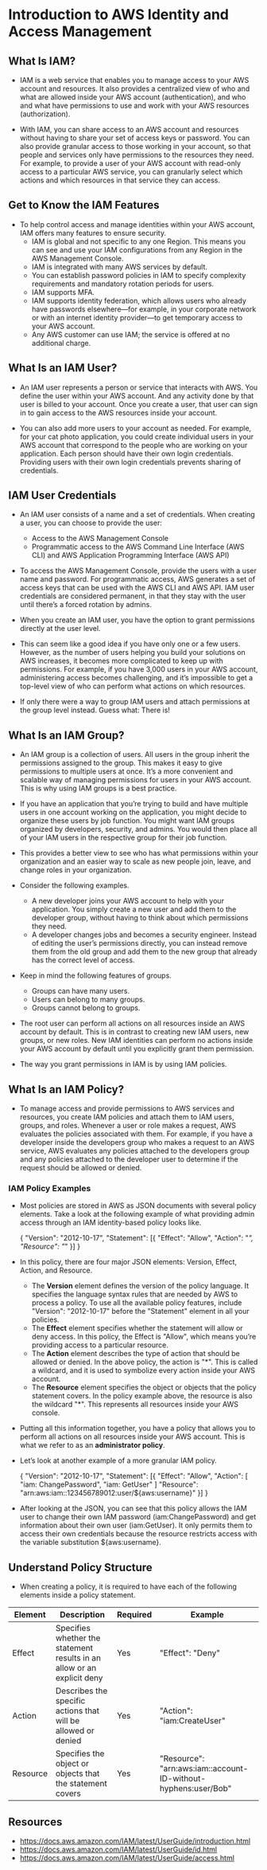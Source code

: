 # Introduction to AWS Identity and Access Management

## What Is IAM?

- IAM is a web service that enables you to manage access to your AWS account and resources. It also provides a centralized view of who and what are allowed inside your AWS account (authentication), and who and what have permissions to use and work with your AWS resources (authorization).
 
- With IAM, you can share access to an AWS account and resources without having to share your set of access keys or password. You can also provide granular access to those working in your account, so that people and services only have permissions to the resources they need. For example, to provide a user of your AWS account with read-only access to a particular AWS service, you can granularly select which actions and which resources in that service they can access.

## Get to Know the IAM Features

- To help control access and manage identities within your AWS account, IAM offers many features to ensure security.
    - IAM is global and not specific to any one Region. This means you can see and use your IAM configurations from any Region in the AWS Management Console.
    - IAM is integrated with many AWS services  by default.
    - You can establish password policies in IAM to specify complexity requirements and mandatory rotation periods for users.
    - IAM supports MFA.
    - IAM supports identity federation, which allows users who already have passwords elsewhere—for example, in your corporate network or with an internet identity provider—to get temporary access to your AWS account.
    - Any AWS customer can use IAM; the service is offered at no additional charge.

## What Is an IAM User?

- An IAM user represents a person or service that interacts with AWS. You define the user within your AWS account. And any activity done by that user is billed to your account. Once you create a user, that user can sign in to gain access to the AWS resources inside your account.
 
- You can also add more users to your account as needed. For example, for your cat photo application, you could create individual users in your AWS account that correspond to the people who are working on your application. Each person should have their own login credentials. Providing users with their own login credentials prevents sharing of credentials.

## IAM User Credentials

- An IAM user consists of a name and a set of credentials. When creating a user, you can choose to provide the user:
    - Access to the AWS Management Console
    - Programmatic access to the AWS Command Line Interface (AWS CLI) and AWS Application Programming Interface (AWS API)

- To access the AWS Management Console, provide the users with a user name and password. For programmatic access, AWS generates a set of access keys that can be used with the AWS CLI and AWS API. IAM user credentials are considered permanent, in that they stay with the user until there’s a forced rotation by admins.
- When you create an IAM user, you have the option to grant permissions directly at the user level.
- This can seem like a good idea if you have only one or a few users. However, as the number of users helping you build your solutions on AWS increases, it becomes more complicated to keep up with permissions. For example, if you have 3,000 users in your AWS account, administering access becomes challenging, and it’s impossible to get a top-level view of who can perform what actions on which resources.
- If only there were a way to group IAM users and attach permissions at the group level instead. Guess what: There is!

## What Is an IAM Group?

- An IAM group is a collection of users. All users in the group inherit the permissions assigned to the group. This makes it easy to give permissions to multiple users at once. It’s a more convenient and scalable way of managing permissions for users in your AWS account. This is why using IAM groups is a best practice.
- If you have an application that you’re trying to build and have multiple users in one account working on the application, you might decide to organize these users by job function. You might want IAM groups organized by developers, security, and admins. You would then place all of your IAM users in the respective group for their job function.
- This provides a better view to see who has what permissions within your organization and an easier way to scale as new people join, leave, and change roles in your organization.
- Consider the following examples.
    - A new developer joins your AWS account to help with your application. You simply create a new user and add them to the developer group, without having to think about which permissions they need.
    - A developer changes jobs and becomes a security engineer. Instead of editing the user’s permissions directly, you can instead remove them from the old group and add them to the new group that already has the correct level of access.

- Keep in mind the following features of groups.
    - Groups can have many users.
    - Users can belong to many groups.
    - Groups cannot belong to groups.

- The root user can perform all actions on all resources inside an AWS account by default. This is in contrast to creating new IAM users, new groups, or new roles. New IAM identities can perform no actions inside your AWS account by default until you explicitly grant them permission.

- The way you grant permissions in IAM is by using IAM policies.

## What Is an IAM Policy?

- To manage access and provide permissions to AWS services and resources, you create IAM policies and attach them to IAM users, groups, and roles. Whenever a user or role makes a request, AWS evaluates the policies associated with them. For example, if you have a developer inside the developers group who makes a request to an AWS service, AWS evaluates any policies attached to the developers group and any policies attached to the developer user to determine if the request should be allowed or denied.

### IAM Policy Examples

- Most policies are stored in AWS as JSON documents with several policy elements. Take a look at the following example of what providing admin access through an IAM identity-based policy looks like.

    {
    "Version": "2012-10-17",
        "Statement": [{
            "Effect": "Allow",
            "Action": "*",
            "Resource": "*"
        }]
    }

- In this policy, there are four major JSON elements: Version, Effect, Action, and Resource.
    - The **Version** element defines the version of the policy language. It specifies the language syntax rules that are needed by AWS to process a policy. To use all the available policy features, include "Version": "2012-10-17" before the "Statement" element in all your policies.
    - The **Effect** element specifies whether the statement will allow or deny access. In this policy, the Effect is "Allow", which means you’re providing access to a particular resource.
    - The **Action** element describes the type of action that should be allowed or denied. In the above policy, the action is "*". This is called a wildcard, and it is used to symbolize every action inside your AWS account.
    - The **Resource** element specifies the object or objects that the policy statement covers. In the policy example above, the resource is also the wildcard "*". This represents all resources inside your AWS console.

- Putting all this information together, you have a policy that allows you to perform all actions on all resources inside your AWS account. This is what we refer to as an **administrator policy**.
 
- Let’s look at another example of a more granular IAM policy.

    {
    "Version": "2012-10-17",
        "Statement": [{
            "Effect": "Allow",
            "Action": [
                "iam: ChangePassword",
                "iam: GetUser"
                ]
            "Resource": "arn:aws:iam::123456789012:user/${aws:username}"
        }]
    }

- After looking at the JSON, you can see that this policy allows the IAM user to change their own IAM password (iam:ChangePassword) and get information about their own user (iam:GetUser). It only permits them to access their own credentials because the resource restricts access with the variable substitution ${aws:username}.

## Understand Policy Structure

- When creating a policy, it is required to have each of the following elements inside a policy statement. 

| Element | Description | Required | Example |
| ------- | ----------- | -------- | ------- |
| Effect | Specifies whether the statement results in an allow or an explicit deny | Yes | "Effect": "Deny" |
| Action | Describes the specific actions that will be allowed or denied | Yes | "Action": "iam:CreateUser" |
| Resource | Specifies the object or objects that the statement covers | Yes | "Resource": "arn:aws:iam::account-ID-without-hyphens:user/Bob" |

## Resources

- https://docs.aws.amazon.com/IAM/latest/UserGuide/introduction.html
- https://docs.aws.amazon.com/IAM/latest/UserGuide/id.html
- https://docs.aws.amazon.com/IAM/latest/UserGuide/access.html